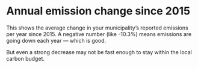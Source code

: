 # Annual emission change since 2015

This shows the average change in your municipality’s reported emissions per year since 2015. A negative number (like -10.3%) means emissions are going down each year — which is good.

But even a strong decrease may not be fast enough to stay within the local carbon budget.
